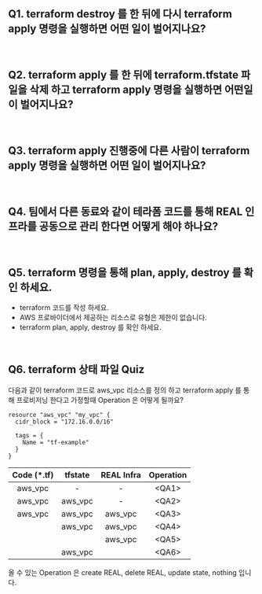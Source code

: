 ## Q1. terraform destroy 를 한 뒤에 다시 terraform apply 명령을 실행하면 어떤 일이 벌어지나요?

<br>

## Q2. terraform apply 를 한 뒤에 terraform.tfstate 파일을 삭제 하고 terraform apply 명령을 실행하면 어떤일이 벌어지나요?

<br>

## Q3. terraform apply 진행중에 다른 사람이 terraform apply 명령을 실행하면 어떤 일이 벌어지나요?

<br>

## Q4. 팀에서 다른 동료와 같이 테라폼 코드를 통해 REAL 인프라를 공동으로 관리 한다면 어떻게 해야 하나요?

<br>

## Q5. terraform 명령을 통해 plan, apply, destroy 를 확인 하세요.

- terraform 코드를 작성 하세요.  
- AWS 프로바이더에서 제공하는 리소스로 유형은 제한이 없습니다.   
- terraform plan, apply, destroy 를 확인 하세요.

<br>

## Q6. terraform 상태 파일 Quiz

다음과 같이 terraform 코드로 aws_vpc 리소스를 정의 하고 terraform apply 를 통해 프로비저닝 한다고 가정할때 Operation 은 어떻게 될까요?

```
resource "aws_vpc" "my_vpc" {
  cidr_block = "172.16.0.0/16"

  tags = {
    Name = "tf-example"
  }
}
```

| Code (*.tf) | tfstate | REAL Infra |  Operation  | 
|:-----------:|:-------:|:----------:|:-----------:|
|   aws_vpc   |    -    |     -      | &lt;QA1&gt; |
|   aws_vpc   | aws_vpc |     -      | &lt;QA2&gt; |
|   aws_vpc   | aws_vpc |  aws_vpc   | &lt;QA3&gt; |
|             | aws_vpc |  aws_vpc   | &lt;QA4&gt; |
|             |         |  aws_vpc   | &lt;QA5&gt; |
|             | aws_vpc |            | &lt;QA6&gt; |


올 수 있는 Operation 은 create REAL, delete REAL, update state, nothing 입니다.  
 





